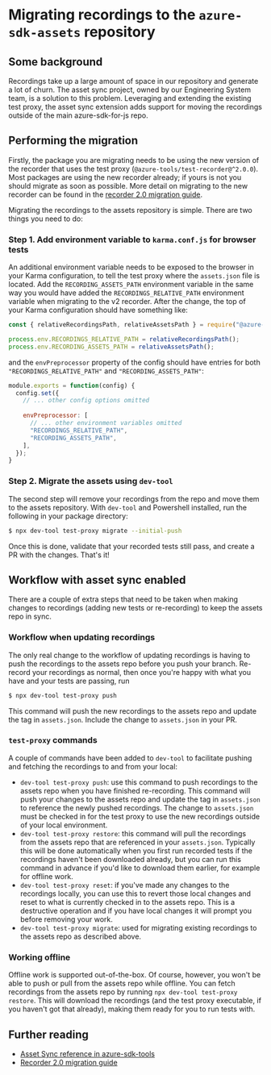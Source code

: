 Migrating recordings to the `azure-sdk-assets` repository
=========================================================

## Some background

Recordings take up a large amount of space in our repository and generate a lot of churn. The asset sync project, owned by our Engineering System team, is a solution to this problem. Leveraging and extending the existing test proxy, the asset sync extension adds support for moving the recordings outside of the main azure-sdk-for-js repo.

## Performing the migration

Firstly, the package you are migrating needs to be using the new version of the recorder that uses the test proxy (`@azure-tools/test-recorder@^2.0.0`). Most packages are using the new recorder already; if yours is not you should migrate as soon as possible. More detail on migrating to the new recorder can be found in the [recorder 2.0 migration guide].

Migrating the recordings to the assets repository is simple. There are two things you need to do:

### Step 1. Add environment variable to `karma.conf.js` for browser tests

An additional environment variable needs to be exposed to the browser in your Karma configuration, to tell the test proxy where the `assets.json` file is located. Add the `RECORDING_ASSETS_PATH` environment variable in the same way you would have added the `RECORDINGS_RELATIVE_PATH` environment variable when migrating to the v2 recorder. After the change, the top of your Karma configuration should have something like:

```js
const { relativeRecordingsPath, relativeAssetsPath } = require("@azure-tools/test-recorder");

process.env.RECORDINGS_RELATIVE_PATH = relativeRecordingsPath();
process.env.RECORDING_ASSETS_PATH = relativeAssetsPath();
```

and the `envPreprocessor` property of the config should have entries for both `"RECORDINGS_RELATIVE_PATH"` and `"RECORDING_ASSETS_PATH"`:

```js
module.exports = function(config) {
  config.set({
    // ... other config options omitted
    
    envPreprocessor: [
      // ... other environment variables omitted
      "RECORDINGS_RELATIVE_PATH",
      "RECORDING_ASSETS_PATH",
    ],
  });
}
```

### Step 2. Migrate the assets using `dev-tool`

The second step will remove your recordings from the repo and move them to the assets repository. With `dev-tool` and Powershell installed, run the following in your package directory:

```bash
$ npx dev-tool test-proxy migrate --initial-push
```

Once this is done, validate that your recorded tests still pass, and create a PR with the changes. That's it!

## Workflow with asset sync enabled

There are a couple of extra steps that need to be taken when making changes to recordings (adding new tests or re-recording) to keep the assets repo in sync.

### Workflow when updating recordings

The only real change to the workflow of updating recordings is having to push the recordings to the assets repo before you push your branch. Re-record your recordings as normal, then once you're happy with what you have and your tests are passing, run

```bash
$ npx dev-tool test-proxy push
```

This command will push the new recordings to the assets repo and update the tag in `assets.json`. Include the change to `assets.json` in your PR.

### `test-proxy` commands

A couple of commands have been added to `dev-tool` to facilitate pushing and fetching the recordings to and from your local:

- `dev-tool test-proxy push`: use this command to push recordings to the assets repo when you have finished re-recording. This command will push your changes to the assets repo and update the tag in `assets.json` to reference the newly pushed recordings. The change to `assets.json` must be checked in for the test proxy to use the new recordings outside of your local environment.
- `dev-tool test-proxy restore`: this command will pull the recordings from the assets repo that are referenced in your `assets.json`. Typically this will be done automatically when you first run recorded tests if the recordings haven't been downloaded already, but you can run this command in advance if you'd like to download them earlier, for example for offline work.
- `dev-tool test-proxy reset`: if you've made any changes to the recordings locally, you can use this to revert those local changes and reset to what is currently checked in to the assets repo. This is a destructive operation and if you have local changes it will prompt you before removing your work.
- `dev-tool test-proxy migrate`: used for migrating existing recordings to the assets repo as described above.

### Working offline

Offline work is supported out-of-the-box. Of course, however, you won't be able to push or pull from the assets repo while offline. You can fetch recordings from the assets repo by running `npx dev-tool test-proxy restore`. This will download the recordings (and the test proxy executable, if you haven't got that already), making them ready for you to run tests with.

## Further reading

- [Asset Sync reference in azure-sdk-tools](asset-sync-reference)
- [Recorder 2.0 migration guide]

[recorder 2.0 migration guide]: https://github.com/Azure/azure-sdk-for-js/blob/main/sdk/test-utils/recorder/MIGRATION.md
[asset-sync-reference]: https://github.com/Azure/azure-sdk-tools/tree/main/tools/test-proxy/documentation/asset-sync